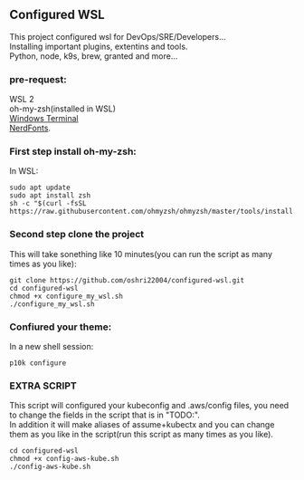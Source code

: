 ## Configured WSL

This project configured wsl for DevOps/SRE/Developers...  
Installing important plugins, extentins and tools.  
Python, node, k9s, brew, granted and more...  

### pre-request:  
WSL 2  
oh-my-zsh(installed in WSL)  
[Windows Terminal](https://apps.microsoft.com/detail/9n0dx20hk701?rtc=1&hl=he-il&gl=IL)  
[NerdFonts](https://github.com/romkatv/dotfiles-public/tree/master/.local/share/fonts/NerdFonts).    

### First step install oh-my-zsh:  
In WSL:  
```
sudo apt update
sudo apt install zsh
sh -c "$(curl -fsSL https://raw.githubusercontent.com/ohmyzsh/ohmyzsh/master/tools/install.sh)"
```

### Second step clone the project  
This will take sonething like 10 minutes(you can run the script as many times as you like):  
```
git clone https://github.com/oshri22004/configured-wsl.git
cd configured-wsl
chmod +x configure_my_wsl.sh
./configure_my_wsl.sh
```

### Confiured your theme:  
In a new shell session:
```
p10k configure
```  

### EXTRA SCRIPT
This script will configured your kubeconfig and .aws/config files, you need to change the fields in the script that is in "TODO:".  
In addition it will make aliases of assume+kubectx and you can change them as you like in the script(run this script as many times as you like).  
```
cd configured-wsl
chmod +x config-aws-kube.sh
./config-aws-kube.sh
```
